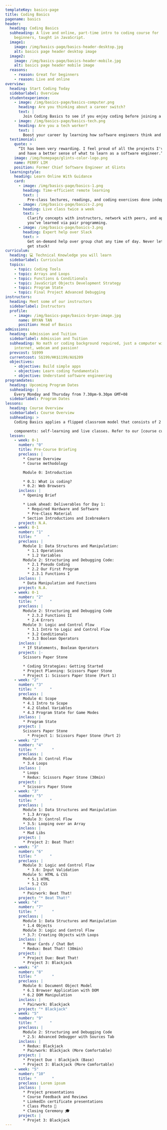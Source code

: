 ```yaml
---
templateKey: basics-page
title: Coding Basics
pagename: basics
header:
  heading: Coding Basics
  subheading: A live and online, part-time intro to coding course for
    beginners, taught in JavaScript.
  image1:
    image: /img/basics-page/basics-header-desktop.jpg
    alt: basics page header desktop image
  image2:
    image: /img/basics-page/basics-header-mobile.jpg
    alt: basics page header mobile image
  reasons:
    - reason: Great for beginners
    - reason: Live and online
overview:
  heading: Start Coding Today
  sidebarlabel: Overview
  studentexperience:
    - image: /img/basics-page/basics-computer.png
      heading: Are you thinking about a career switch?
      text: |
        Join Coding Basics to see if you enjoy coding before joining a bootcamp.
    - image: /img/basics-page/basics-tech.png
      heading: Are you a tech worker?
      text: |
        Boost your career by learning how software engineers think and work.
  testimonial:
    quote: >
      “It has been very rewarding. I feel proud of all the projects I've done
      and have a better sense of what to learn as a software engineer.”
    image: /img/homepage/glints-color-logo.png
    name: PERRY LIM
    position: Former Chief Software Engineer at Glints
  learningstyle:
    heading: Learn Online With Guidance
    card:
      - image: /img/basics-page/basics-1.png
        heading: Time-efficient remote learning
        text: |
          Pre-class lectures, readings, and coding exercises done independently.
      - image: /img/basics-page/basics-2.png
        heading: Live class twice a week
        text: >
          Clarify concepts with instructors, network with peers, and apply what
          you’ve learned via pair programming.
      - image: /img/basics-page/basics-3.png
        heading: Expert help over Slack
        text: >
          Get on-demand help over group chat any time of day. Never let yourself
          get stuck!
curriculum:
  heading: 💻 Technical Knowledge you will learn
  sidebarlabel: Curriculum
  topics:
    - topic: Coding Tools
    - topic: Arrays and Loops
    - topic: Functions & Conditionals
    - topic: JavaScript Objects Development Strategy
    - topic: Program State
    - topic: Final Project Advanced Debugging
instructors:
  heading: Meet some of our instructors
  sidebarlabel: Instructors
  profile:
    - image: /img/basics-page/basics-bryan-image.jpg
      name: BRYAN TAN
      position: Head of Basics
admissions:
  heading: Admission and Tuition
  sidebarlabel: Admission and Tuition
  subheading: No math or coding background required, just a computer with
    internet, webcam and passion!
  prevcost: S$999
  currentcost: S$199/HK$1199/AU$209
  objectives:
    - objective: Build simple apps
    - objective: Learn coding fundamentals
    - objective: Understand software engineering
programdates:
  heading: Upcoming Program Dates
  subheading: |
    Every Monday and Thursday from 7.30pm-9.30pm GMT+08
  sidebarlabel: Program Dates
lessons:
  heading: Course Overview
  sidebarlabel: Course Overview
  subheading: >
    Coding Basics applies a flipped classroom model that consists of 2

    components: self-learning and live classes. Refer to our [course curriculum](https://basics.rocketacademy.co/) for more information.
  lesson:
    - week: 0-1
      number: "0"
      title: Pre-Course Briefing
      preclass: |
        * Course Overview
        * Course methodology

        Module 0: Introduction

        * 0.1: What is coding? 
        * 0.2: Web Browsers
      inclass: |
        * Opening Brief

        * Look ahead: Deliverables for Day 1:
          * Required Hardware and Software
          * Pre-Class Material
        * Section Introductions and Icebreakers
      project: N.A.
    - week: 0-1
      number: "1"
      title: "     "
      preclass: |
        Module 1: Data Structures and Manipulation:
          * 1.1 Operations
          * 1.2 Variables
        Module 2: Structuring and Debugging Code:
          * 2.1 Pseudo Coding
          * 2.2 Our First Program
          * 2.3.1 Functions I
      inclass: |
        * Data Manipulation and Functions
      project: N.A.
    - week: 0-1
      number: "2"
      title: "      "
      preclass: |
        Module 2: Structuring and Debugging Code
          * 2.3.2 Functions II
          * 2.4 Errors
        Module 3: Logic and Control Flow
          * 3.1 Intro to Logic and Control Flow
          * 3.2 Conditionals
          * 3.3 Boolean Operators
      inclass: |
        * If Statements, Boolean Operators
      project: |-
        Scissors Paper Stone 

        * Coding Strategies: Getting Started
        * Project Planning: Scissors Paper Stone
        * Project 1: Scissors Paper Stone (Part 1)
    - week: "2"
      number: "3"
      title: "      "
      preclass: |
        Module 4: Scope
        * 4.1 Intro to Scope
        * 4.2 Global Variables
        * 4.3 Program State for Game Modes
      inclass: |
        * Program State
      project: |
        Scissors Paper Stone 
          * Project 1: Scissors Paper Stone (Part 2)
    - week: "2"
      number: "4"
      title: "       "
      preclass: |
        Module 3: Control Flow
        * 3.4 Loops
      inclass: |
        * Loops
        * Redux: Scissors Paper Stone (30min)
      project: |
        * Scissors Paper Stone
    - week: "3"
      number: "5"
      title: "      "
      preclass: |
        Module 1: Data Structures and Manipulation
        * 1.3 Arrays
        Module 3: Control Flow
        * 3.5: Looping over an Array
      inclass: |
        * Mad Libs
      project: |
        * Project 2: Beat That!
    - week: "3"
      number: "6"
      title: "      "
      preclass: |
        Module 3: Logic and Control Flow
          * 3.6: Input Validation
        Module 5: HTML & CSS
          * 5.1 HTML
          * 5.2 CSS
      inclass: |
        * Pairwork: Beat That!
      project: "* Beat That!"
    - week: "4"
      number: "7"
      title: "       "
      preclass: |
        Module 1: Data Structures and Manipulation
        * 1.4 Objects
        Module 3: Logic and Control Flow
        * 3.7: Creating Objects with Loops
      inclass: |
        * Moar Cards / Chat Bot
        * Redux: Beat That! (30min)
      project: |
        * Project Due: Beat That!
        * Project 3: Blackjack
    - week: "4"
      number: "8"
      title: "       "
      preclass: |
        Module 6: Document Object Model
        * 6.1 Browser Application with DOM
        * 6.2 DOM Manipulation
      inclass: |
        * Pairwork: Blackjack
      project: "* Blackjack"
    - week: "5"
      number: "9"
      title: "      "
      preclass: |
        Module 2: Structuring and Debugging Code
        * 2.5: Advanced Debugger with Sources Tab
      inclass: |
        * Redux: Blackjack
        * Pairwork: Blackjack (More Comfortable)
      project: |
        * Project Due : Blackjack (Base)
        * Project 3: Blackjack (More Comfortable)
    - week: "5"
      number: "10"
      title: "       "
      preclass: Lorem ipsum
      inclass: |
        * Project presentations
        * Course Feedback and Reviews
        * LinkedIn certificate presentations
        * Class Photo 🥳
        * Closing Ceremony 🎓
      project: |
        * Projet 3: Blackjack
---
```

